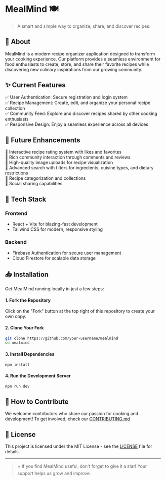 # MealMind 🍽️

> A smart and simple way to organize, share, and discover recipes.

## 📖 About

MealMind is a modern recipe organizer application designed to transform your cooking experience. Our platform provides a
seamless environment for food enthusiasts to create, store, and share their favorite recipes while discovering new
culinary inspirations from our growing community.

## ✨ Current Features

✅ User Authentication: Secure registration and login system  
✅ Recipe Management: Create, edit, and organize your personal recipe collection  
✅ Community Feed: Explore and discover recipes shared by other cooking enthusiasts  
✅ Responsive Design: Enjoy a seamless experience across all devices

## 🔮 Future Enhancements

🔹 Interactive recipe rating system with likes and favorites  
🔹 Rich community interaction through comments and reviews  
🔹 High-quality image uploads for recipe visualization  
🔹 Advanced search with filters for ingredients, cuisine types, and dietary restrictions  
🔹 Recipe categorization and collections  
🔹 Social sharing capabilities

## 🚀 Tech Stack

### Frontend

- React + Vite for blazing-fast development
- Tailwind CSS for modern, responsive styling

### Backend

- Firebase Authentication for secure user management
- Cloud Firestore for scalable data storage

## 📥 Installation

Get MealMind running locally in just a few steps:

#### 1. Fork the Repository

Click on the "Fork" button at the top right of this repository to create your own copy.

#### 2. Clone Your Fork

```sh
git clone https://github.com/your-username/mealmind
cd mealmind
```

#### 3. Install Dependencies

```sh
npm install
```

#### 4. Run the Development Server

```sh
npm run dev
```

## 🎯 How to Contribute

We welcome contributors who share our passion for cooking and development!
To get involved, check our [CONTRIBUTING.md](./docs/CONTRIBUTING.md)

## 📜 License

This project is licensed under the MIT License - see the [LICENSE](LICENSE) file for details.

---

> ⭐️ If you find MealMind useful, don't forget to give it a star! Your support helps us grow and improve.
